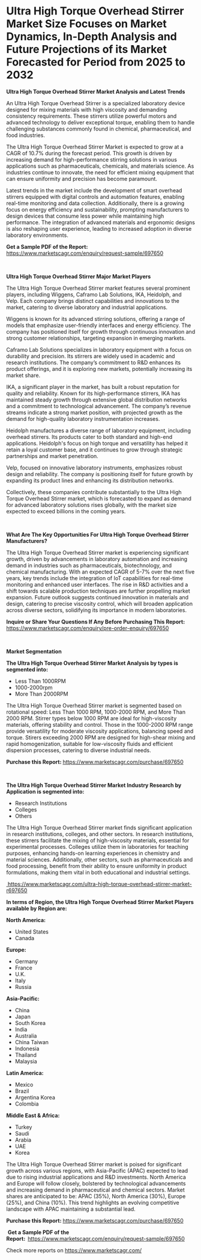 <p><h1>Ultra High Torque Overhead Stirrer Market Size Focuses on Market Dynamics, In-Depth Analysis and Future Projections of its Market Forecasted for Period from 2025 to 2032</h1></p><p><strong>Ultra High Torque Overhead Stirrer Market Analysis and Latest Trends</strong></p>
<p><p>An Ultra High Torque Overhead Stirrer is a specialized laboratory device designed for mixing materials with high viscosity and demanding consistency requirements. These stirrers utilize powerful motors and advanced technology to deliver exceptional torque, enabling them to handle challenging substances commonly found in chemical, pharmaceutical, and food industries.</p><p>The Ultra High Torque Overhead Stirrer Market is expected to grow at a CAGR of 10.7% during the forecast period. This growth is driven by increasing demand for high-performance stirring solutions in various applications such as pharmaceuticals, chemicals, and materials science. As industries continue to innovate, the need for efficient mixing equipment that can ensure uniformity and precision has become paramount.</p><p>Latest trends in the market include the development of smart overhead stirrers equipped with digital controls and automation features, enabling real-time monitoring and data collection. Additionally, there is a growing focus on energy efficiency and sustainability, prompting manufacturers to design devices that consume less power while maintaining high performance. The integration of advanced materials and ergonomic designs is also reshaping user experience, leading to increased adoption in diverse laboratory environments.</p></p>
<p><strong>Get a Sample PDF of the Report:&nbsp;</strong> <a href="https://www.marketscagr.com/enquiry/request-sample/697650?utm_campaign=2480&utm_medium=2&utm_source=Github&utm_content=ia&utm_term=23032025&utm_id=ultra-high-torque-overhead-stirrer">https://www.marketscagr.com/enquiry/request-sample/697650</a></p>
<p>&nbsp;</p>
<p><strong>Ultra High Torque Overhead Stirrer Major Market Players</strong></p>
<p><p>The Ultra High Torque Overhead Stirrer market features several prominent players, including Wiggens, Caframo Lab Solutions, IKA, Heidolph, and Velp. Each company brings distinct capabilities and innovations to the market, catering to diverse laboratory and industrial applications.</p><p>Wiggens is known for its advanced stirring solutions, offering a range of models that emphasize user-friendly interfaces and energy efficiency. The company has positioned itself for growth through continuous innovation and strong customer relationships, targeting expansion in emerging markets.</p><p>Caframo Lab Solutions specializes in laboratory equipment with a focus on durability and precision. Its stirrers are widely used in academic and research institutions. The company’s commitment to R&D enhances its product offerings, and it is exploring new markets, potentially increasing its market share.</p><p>IKA, a significant player in the market, has built a robust reputation for quality and reliability. Known for its high-performance stirrers, IKA has maintained steady growth through extensive global distribution networks and a commitment to technological advancement. The company’s revenue streams indicate a strong market position, with projected growth as the demand for high-quality laboratory instrumentation increases.</p><p>Heidolph manufactures a diverse range of laboratory equipment, including overhead stirrers. Its products cater to both standard and high-end applications. Heidolph's focus on high torque and versatility has helped it retain a loyal customer base, and it continues to grow through strategic partnerships and market penetration.</p><p>Velp, focused on innovative laboratory instruments, emphasizes robust design and reliability. The company is positioning itself for future growth by expanding its product lines and enhancing its distribution networks.</p><p>Collectively, these companies contribute substantially to the Ultra High Torque Overhead Stirrer market, which is forecasted to expand as demand for advanced laboratory solutions rises globally, with the market size expected to exceed billions in the coming years.</p></p>
<p>&nbsp;</p>
<p><strong>What Are The Key Opportunities For Ultra High Torque Overhead Stirrer Manufacturers?</strong></p>
<p><p>The Ultra High Torque Overhead Stirrer market is experiencing significant growth, driven by advancements in laboratory automation and increasing demand in industries such as pharmaceuticals, biotechnology, and chemical manufacturing. With an expected CAGR of 5-7% over the next five years, key trends include the integration of IoT capabilities for real-time monitoring and enhanced user interfaces. The rise in R&D activities and a shift towards scalable production techniques are further propelling market expansion. Future outlook suggests continued innovation in materials and design, catering to precise viscosity control, which will broaden application across diverse sectors, solidifying its importance in modern laboratories.</p></p>
<p><strong>Inquire or Share Your Questions If Any Before Purchasing This Report:</strong> <a href="https://www.marketscagr.com/enquiry/pre-order-enquiry/697650?utm_campaign=2480&utm_medium=2&utm_source=Github&utm_content=ia&utm_term=23032025&utm_id=ultra-high-torque-overhead-stirrer">https://www.marketscagr.com/enquiry/pre-order-enquiry/697650</a></p>
<p>&nbsp;</p>
<p><strong>Market Segmentation</strong></p>
<p><strong>The Ultra High Torque Overhead Stirrer Market Analysis by types is segmented into:</strong></p>
<p><ul><li>Less Than 1000RPM</li><li>1000-2000rpm</li><li>More Than 2000RPM</li></ul></p>
<p><p>The Ultra High Torque Overhead Stirrer market is segmented based on rotational speed: Less Than 1000 RPM, 1000-2000 RPM, and More Than 2000 RPM. Stirrer types below 1000 RPM are ideal for high-viscosity materials, offering stability and control. Those in the 1000-2000 RPM range provide versatility for moderate viscosity applications, balancing speed and torque. Stirers exceeding 2000 RPM are designed for high-shear mixing and rapid homogenization, suitable for low-viscosity fluids and efficient dispersion processes, catering to diverse industrial needs.</p></p>
<p><strong>Purchase this Report:&nbsp;</strong><a href="https://www.marketscagr.com/purchase/697650?utm_campaign=2480&utm_medium=2&utm_source=Github&utm_content=ia&utm_term=23032025&utm_id=ultra-high-torque-overhead-stirrer">https://www.marketscagr.com/purchase/697650</a></p>
<p>&nbsp;</p>
<p><strong>The Ultra High Torque Overhead Stirrer Market Industry Research by Application is segmented into:</strong></p>
<p><ul><li>Research Institutions</li><li>Colleges</li><li>Others</li></ul></p>
<p><p>The Ultra High Torque Overhead Stirrer market finds significant application in research institutions, colleges, and other sectors. In research institutions, these stirrers facilitate the mixing of high-viscosity materials, essential for experimental processes. Colleges utilize them in laboratories for teaching purposes, enhancing hands-on learning experiences in chemistry and material sciences. Additionally, other sectors, such as pharmaceuticals and food processing, benefit from their ability to ensure uniformity in product formulations, making them vital in both educational and industrial settings.</p></p>
<p><a href="https://www.marketscagr.com/ultra-high-torque-overhead-stirrer-market-r697650?utm_campaign=2480&utm_medium=2&utm_source=Github&utm_content=ia&utm_term=23032025&utm_id=ultra-high-torque-overhead-stirrer">&nbsp;https://www.marketscagr.com/ultra-high-torque-overhead-stirrer-market-r697650</a></p>
<p><strong>In terms of Region, the Ultra High Torque Overhead Stirrer Market Players available by Region are:</strong></p>
<p>
    <p> <strong> North America: </strong>
        <ul>
            <li>United States</li>
            <li>Canada</li>
        </ul>
        </p> 
    <p> <strong> Europe: </strong>
        <ul>
            <li>Germany</li>
            <li>France</li>
            <li>U.K.</li>
            <li>Italy</li>
            <li>Russia</li>
        </ul>
        </p> 
    <p> <strong> Asia-Pacific: </strong>
        <ul>
            <li>China</li>
            <li>Japan</li>
            <li>South Korea</li>
            <li>India</li>
            <li>Australia</li>
            <li>China Taiwan</li>
            <li>Indonesia</li>
            <li>Thailand</li>
            <li>Malaysia</li>
        </ul>
        </p> 
    <p> <strong> Latin America: </strong>
        <ul>
            <li>Mexico</li>
            <li>Brazil</li>
            <li>Argentina Korea</li>
            <li>Colombia</li>
        </ul>
        </p> 
    <p> <strong> Middle East & Africa: </strong>
        <ul>
            <li>Turkey</li>
            <li>Saudi</li>
            <li>Arabia</li>
            <li>UAE</li>
            <li>Korea</li>
        </ul>
    </p>
    </p>
<p><p>The Ultra High Torque Overhead Stirrer market is poised for significant growth across various regions, with Asia-Pacific (APAC) expected to lead due to rising industrial applications and R&D investments. North America and Europe will follow closely, bolstered by technological advancements and increasing demand in pharmaceutical and chemical sectors. Market shares are anticipated to be: APAC (35%), North America (30%), Europe (25%), and China (10%). This trend highlights an evolving competitive landscape with APAC maintaining a substantial lead.</p></p>
<p><strong>Purchase this Report: </strong><a href="https://www.marketscagr.com/purchase/697650?utm_campaign=2480&utm_medium=2&utm_source=Github&utm_content=ia&utm_term=23032025&utm_id=ultra-high-torque-overhead-stirrer">https://www.marketscagr.com/purchase/697650</a></p>
<p>&nbsp;<strong>Get a Sample PDF of the Report:&nbsp;&nbsp;</strong><a href="https://www.marketscagr.com/enquiry/request-sample/697650?utm_campaign=2480&utm_medium=2&utm_source=Github&utm_content=ia&utm_term=23032025&utm_id=ultra-high-torque-overhead-stirrer">https://www.marketscagr.com/enquiry/request-sample/697650</a></p>
<p><strong></strong></p>
<p>Check more reports on <a href="https://www.marketscagr.com/?utm_campaign=2480&utm_medium=2&utm_source=Github&utm_content=ia&utm_term=23032025&utm_id=ultra-high-torque-overhead-stirrer">https://www.marketscagr.com/</a></p>